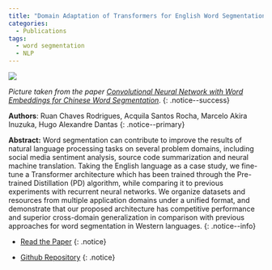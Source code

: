 ```yaml
---
title: "Domain Adaptation of Transformers for English Word Segmentation"
categories:
  - Publications
tags:
  - word segmentation
  - NLP
---
```


![](https://www.researchgate.net/profile/Chunqi_Wang4/publication/321069904/figure/fig1/AS:560795496837120@1510715473095/Chinese-word-segmentation-as-a-sequence-labeling-task-This-figure-presents-the-common_W640.jpg)

*Picture taken from the paper [Convolutional Neural Network with Word Embeddings for Chinese Word Segmentation](https://www.researchgate.net/publication/321069904_Convolutional_Neural_Network_with_Word_Embeddings_for_Chinese_Word_Segmentation)*.
{: .notice--success}

**Authors**: Ruan Chaves Rodrigues, Acquila Santos Rocha, Marcelo Akira Inuzuka, Hugo Alexandre Dantas
{: .notice--primary}

**Abstract:** Word segmentation can contribute to improve the results of natural language processing tasks on several problem domains, including social media sentiment analysis, source code summarization and neural machine translation. Taking the English language as a case study, we fine-tune a Transformer architecture which has been trained through the Pre-trained Distillation (PD) algorithm, while comparing it to previous experiments with recurrent neural networks. We organize datasets and resources from multiple application domains under a unified format, and demonstrate that our proposed architecture has competitive performance and superior cross-domain generalization in comparison with previous approaches for word segmentation in Western languages.
{: .notice--info}

* [Read the Paper](https://www.researchgate.net/publication/344849437_Domain_Adaptation_of_Transformers_for_English_Word_Segmentation)
{: .notice}

* [Github Repository](https://github.com/ruanchaves/BERT-WS)
{: .notice}
